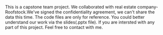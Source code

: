 This is a capstone team project. We collaborated with real estate company-Roofstock.We've signed the confidentiality agreement, we can't share the data this time. The code files are only for reference. You could better understand our work via the slides(.pptx file). If you are intersted with any part of this project. Feel free to contact with me. 
